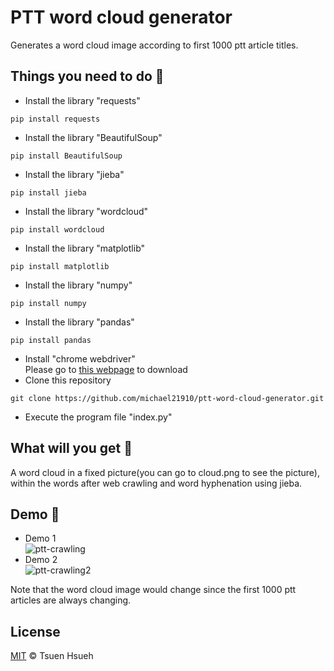 # PTT word cloud generator
Generates a word cloud image according to first 1000 ptt article titles.
  
## Things you need to do :open_book:
* Install the library "requests"
```
pip install requests
```
* Install the library "BeautifulSoup"
```
pip install BeautifulSoup
```
* Install the library "jieba"
```
pip install jieba
```
* Install the library "wordcloud"
```
pip install wordcloud
```
* Install the library "matplotlib"
```
pip install matplotlib
```
* Install the library "numpy"
```
pip install numpy
```
* Install the library "pandas"
```
pip install pandas
```
* Install "chrome webdriver"  
Please go to [this webpage](https://chromedriver.chromium.org/) to download
* Clone this repository
```
git clone https://github.com/michael21910/ptt-word-cloud-generator.git
```
* Execute the program file "index.py"
  
## What will you get :icecream:
A word cloud in a fixed picture(you can go to cloud.png to see the picture), within the words after web crawling and word hyphenation using jieba.
  
## Demo :eyes:
* Demo 1  
![ptt-crawling](https://user-images.githubusercontent.com/78197510/132520861-c68efee6-b829-4081-a431-ad52cacb09b0.png)  
* Demo 2  
![ptt-crawling2](https://user-images.githubusercontent.com/78197510/132520900-a84d83e3-8002-436f-a4e5-3e480aebcc7d.png)  
  
Note that the word cloud image would change since the first 1000 ptt articles are always changing.  

## License
[MIT](LICENSE) © Tsuen Hsueh
